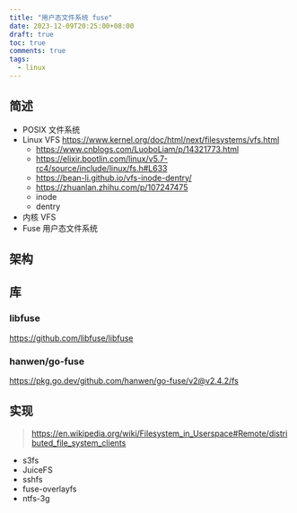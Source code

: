 ```yaml
---
title: "用户态文件系统 fuse"
date: 2023-12-09T20:25:00+08:00
draft: true
toc: true
comments: true
tags:
  - linux
---
```


## 简述

* POSIX 文件系统
* Linux VFS https://www.kernel.org/doc/html/next/filesystems/vfs.html
    * https://www.cnblogs.com/LuoboLiam/p/14321773.html
    * https://elixir.bootlin.com/linux/v5.7-rc4/source/include/linux/fs.h#L633
    * https://bean-li.github.io/vfs-inode-dentry/
    * https://zhuanlan.zhihu.com/p/107247475
    * inode
    * dentry
* 内核 VFS
* Fuse 用户态文件系统

## 架构

## 库

### libfuse

https://github.com/libfuse/libfuse

### hanwen/go-fuse

https://pkg.go.dev/github.com/hanwen/go-fuse/v2@v2.4.2/fs

## 实现

> https://en.wikipedia.org/wiki/Filesystem_in_Userspace#Remote/distributed_file_system_clients

* s3fs
* JuiceFS
* sshfs
* fuse-overlayfs
* ntfs-3g

